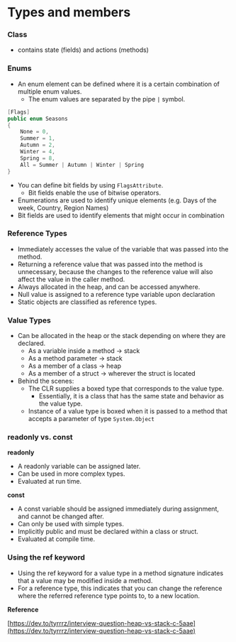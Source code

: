 # Types and members

### **Class**

- contains state (fields) and actions (methods)

### Enums

- An enum element can be defined where it is a certain combination of multiple enum values.
    - The enum values are separated by the pipe `|` symbol.

```csharp
[Flags]
public enum Seasons
{
    None = 0,
    Summer = 1,
    Autumn = 2,
    Winter = 4,
    Spring = 8,
    All = Summer | Autumn | Winter | Spring
}
```

- You can define bit fields by using `FlagsAttribute`.
    - Bit fields enable the use of bitwise operators.
- Enumerations are used to identify unique elements (e.g. Days of the week, Country, Region Names)
- Bit fields are used to identify elements that might occur in combination

### **Reference Types**

- Immediately accesses the value of the variable that was passed into the method.
- Returning a reference value that was passed into the method is unnecessary, because the changes to the reference value will also affect the value in the caller method.
- Always allocated in the heap, and can be accessed anywhere.
- Null value is assigned to a reference type variable upon declaration
- Static objects are classified as reference types.

### **Value Types**

- Can be allocated in the heap or the stack depending on where they are declared.
    - As a variable inside a method → stack
    - As a method parameter → stack
    - As a member of a class → heap
    - As a member of a struct → wherever the struct is located
- Behind the scenes:
    - The CLR supplies a boxed type that corresponds to the value type.
        - Essentially, it is a class that has the same state and behavior as the value type.
    - Instance of a value type is boxed when it is passed to a method that accepts a parameter of type `System.Object`

### **readonly vs. const**

**readonly**

- A readonly variable can be assigned later.
- Can be used in more complex types.
- Evaluated at run time.

**const**

- A const variable should be assigned immediately during assignment, and cannot be changed after.
- Can only be used with simple types.
- Implicitly public and must be declared within a class or struct.
- Evaluated at compile time.

### **Using the ref keyword**

- Using the ref keyword for a value type in a method signature indicates that a value may be modified inside a method.
- For a reference type, this indicates that you can change the reference where the referred reference type points to, to a new location.

**Reference**

[https://dev.to/tyrrrz/interview-question-heap-vs-stack-c-5aae](https://dev.to/tyrrrz/interview-question-heap-vs-stack-c-5aae)